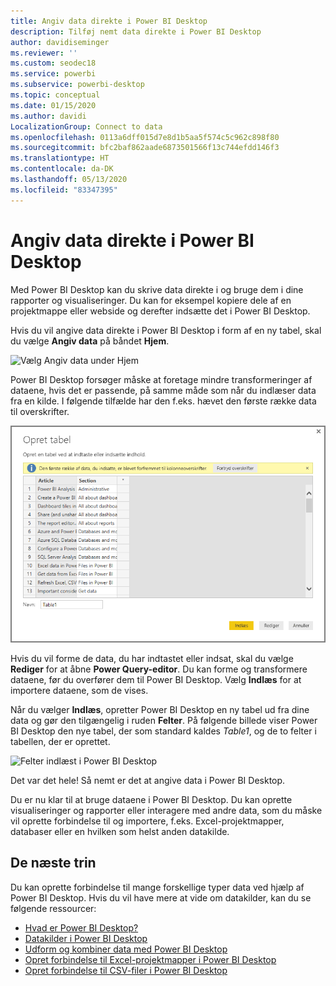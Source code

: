 ```yaml
---
title: Angiv data direkte i Power BI Desktop
description: Tilføj nemt data direkte i Power BI Desktop
author: davidiseminger
ms.reviewer: ''
ms.custom: seodec18
ms.service: powerbi
ms.subservice: powerbi-desktop
ms.topic: conceptual
ms.date: 01/15/2020
ms.author: davidi
LocalizationGroup: Connect to data
ms.openlocfilehash: 0113a6dff015d7e8d1b5aa5f574c5c962c898f80
ms.sourcegitcommit: bfc2baf862aade6873501566f13c744efdd146f3
ms.translationtype: HT
ms.contentlocale: da-DK
ms.lasthandoff: 05/13/2020
ms.locfileid: "83347395"
---
```

# <a name="enter-data-directly-into-power-bi-desktop"></a>Angiv data direkte i Power BI Desktop

Med Power BI Desktop kan du skrive data direkte i og bruge dem i dine rapporter og visualiseringer. Du kan for eksempel kopiere dele af en projektmappe eller webside og derefter indsætte det i Power BI Desktop.

Hvis du vil angive data direkte i Power BI Desktop i form af en ny tabel, skal du vælge **Angiv data** på båndet **Hjem**.

![Vælg Angiv data under Hjem](media/desktop-enter-data-directly-into-desktop/enter-data-directly_1.png)

Power BI Desktop forsøger måske at foretage mindre transformeringer af dataene, hvis det er passende, på samme måde som når du indlæser data fra en kilde. I følgende tilfælde har den f.eks. hævet den første række data til overskrifter.

![Data med den første række som kolonneoverskrifter](media/desktop-enter-data-directly-into-desktop/enter-data-directly_2.png)

Hvis du vil forme de data, du har indtastet eller indsat, skal du vælge **Rediger** for at åbne **Power Query-editor**. Du kan forme og transformere dataene, før du overfører dem til Power BI Desktop. Vælg **Indlæs** for at importere dataene, som de vises.

Når du vælger **Indlæs**, opretter Power BI Desktop en ny tabel ud fra dine data og gør den tilgængelig i ruden **Felter**. På følgende billede viser Power BI Desktop den nye tabel, der som standard kaldes *Table1*, og de to felter i tabellen, der er oprettet.

![Felter indlæst i Power BI Desktop](media/desktop-enter-data-directly-into-desktop/enter-data-directly_3.png)

Det var det hele! Så nemt er det at angive data i Power BI Desktop.

Du er nu klar til at bruge dataene i Power BI Desktop. Du kan oprette visualiseringer og rapporter eller interagere med andre data, som du måske vil oprette forbindelse til og importere, f.eks. Excel-projektmapper, databaser eller en hvilken som helst anden datakilde.

## <a name="next-steps"></a>De næste trin

Du kan oprette forbindelse til mange forskellige typer data ved hjælp af Power BI Desktop. Hvis du vil have mere at vide om datakilder, kan du se følgende ressourcer:

* [Hvad er Power BI Desktop?](../fundamentals/desktop-what-is-desktop.md)
* [Datakilder i Power BI Desktop](desktop-data-sources.md)
* [Udform og kombiner data med Power BI Desktop](desktop-shape-and-combine-data.md)
* [Opret forbindelse til Excel-projektmapper i Power BI Desktop](desktop-connect-excel.md)
* [Opret forbindelse til CSV-filer i Power BI Desktop](desktop-connect-csv.md)
